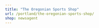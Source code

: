 ```yaml
---
title: "The Oregonian Sports Shop"
url: /portland/the-oregonian-sports-shop/
shop: newsagent
---
```

